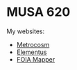 # MUSA 620

My websites:
- [Metrocosm](http://metrocosm.com)
- [Elementus](https://elementus.io)
- [FOIA Mapper](https://foiamapper.com)
